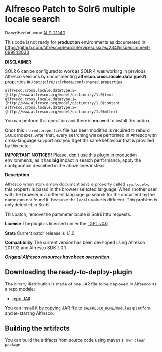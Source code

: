 
Alfresco Patch to Solr6 multiple locale search
================================================

Described at issue [ALF-21940](https://issues.alfresco.com/jira/browse/ALF-21940)

This code is not ready for **production** environments as documented in:
https://github.com/Alfresco/SearchServices/issues/234#issuecomment-699843033

**DISCLAIMER**

SOLR 6 can be configured to work as SOLR 4 was working in previous Alfresco versions by uncommenting **alfresco.cross.locale.datatype.N** properties in `/opt/solr6/solrhome/conf/shared.properties`.

```
alfresco.cross.locale.datatype.0={http://www.alfresco.org/model/dictionary/1.0}text
alfresco.cross.locale.datatype.1={http://www.alfresco.org/model/dictionary/1.0}content
alfresco.cross.locale.datatype.2={http://www.alfresco.org/model/dictionary/1.0}mltext
```

You can perform this operation and there is **no** need to install this addon.

Once this `shared.properties` file has been modified is required to rebuild SOLR indexes. After that, every searching will be performed in Alfresco with cross-language support and you'll get the same behaviour that is provided by this patch.

**IMPORTANT NOTICE!!!**
Please, don't use this plugin in production environments, as it has **big** impact in search performance, apply the configuration described in the above lines instead.



**Description**

Alfresco when store a new document save a property called `sys:locale`, this property is based in the browser selected language. When another user with the browser in a different language go search for the document by the name can not found it, because the `locale` value is different. This problem is only detected in Solr6.

This patch, remove the parameter locale in Solr6 http requests.

**License**
The plugin is licensed under the [LGPL v3.0](http://www.gnu.org/licenses/lgpl-3.0.html). 

**State**
Current patch release is 1.1.0

**Compatibility** 
The current version has been developed using Alfresco 201702 and Alfresco SDK 3.0.1

***Original Alfresco resources have been overwritten***

Downloading the ready-to-deploy-plugin
--------------------------------------
The binary distribution is made of one JAR file to be deployed in Alfresco as a repo module:

* [repo JAR](https://github.com/keensoft/alf-21940-repo/releases/download/1.1.0/patch-alf-21940-repo-1.1.0.jar)

You can install it by copying JAR file to `$ALFRESCO_HOME/modules/platform` and re-starting Alfresco.


Building the artifacts
----------------------
You can build the artifacts from source code using maven
```$ mvn clean package```

